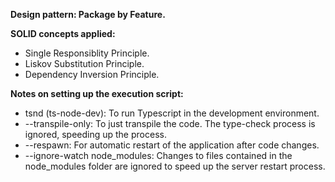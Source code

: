 **Design pattern: Package by Feature.**


**SOLID concepts applied:**

<ul><li>Single Responsiblity Principle.</li>

<li>Liskov Substitution Principle.</li>

<li>Dependency Inversion Principle.</li></ul>


**Notes on setting up the execution script:**

<ul><li>tsnd (ts-node-dev): To run Typescript in the development environment.</li>

<li>--transpile-only: To just transpile the code. The type-check process is ignored, speeding up the process.</li>

<li>--respawn: For automatic restart of the application after code changes.</li>

<li>--ignore-watch node_modules: Changes to files contained in the node_modules folder are ignored to speed up the server restart process.</li></ul>
